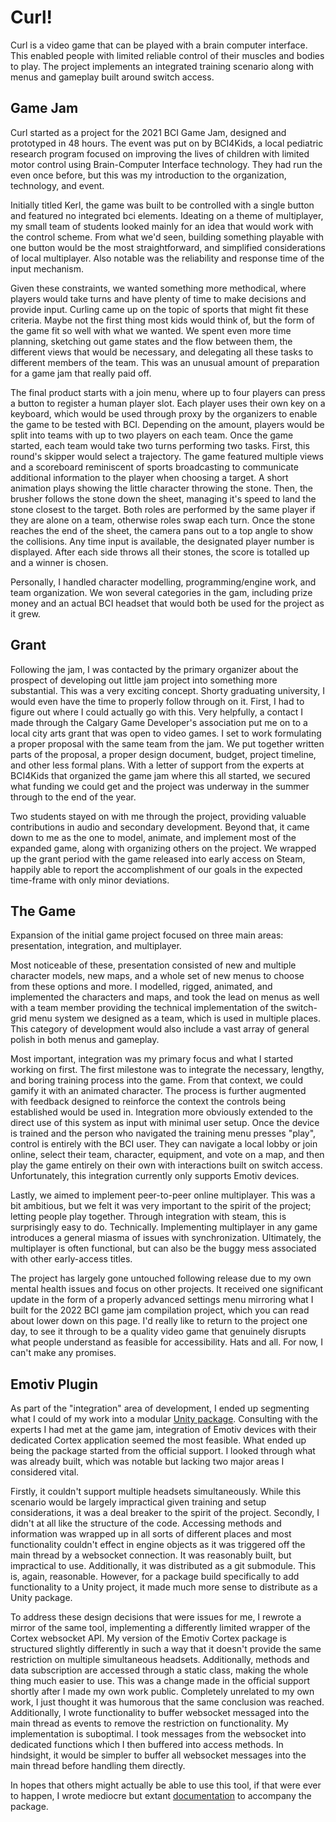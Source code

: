 # Curl!
Curl is a video game that can be played with a brain computer interface. This enabled people with limited reliable control of their muscles and bodies to play. The project implements an integrated training scenario along with menus and gameplay built around switch access.

## Game Jam
Curl started as a project for the 2021 BCI Game Jam, designed and prototyped in 48 hours. The event was put on by BCI4Kids, a local pediatric research program focused on improving the lives of children with limited motor control using Brain-Computer Interface technology. They had run the even once before, but this was my introduction to the organization, technology, and event.

Initially titled Kerl, the game was built to be controlled with a single button and featured no integrated bci elements. Ideating on a theme of multiplayer, my small team of students looked mainly for an idea that would work with the control scheme. From what we'd seen, building something playable with one button would be the most straightforward, and simplified considerations of local multiplayer. Also notable was the reliability and response time of the input mechanism.

Given these constraints, we wanted something more methodical, where players would take turns and have plenty of time to make decisions and provide input. Curling came up on the topic of sports that might fit these criteria. Maybe not the first thing most kids would think of, but the form of the game fit so well with what we wanted. We spent even more time planning, sketching out game states and the flow between them, the different views that would be necessary, and delegating all these tasks to different members of the team. This was an unusual amount of preparation for a game jam that really paid off.

The final product starts with a join menu, where up to four players can press a button to register a human player slot. Each player uses their own key on a keyboard, which would be used through proxy by the organizers to enable the game to be tested with BCI. Depending on the amount, players would be split into teams with up to two players on each team. Once the game started, each team would take two turns performing two tasks. First, this round's skipper would select a trajectory. The game featured multiple views and a scoreboard reminiscent of sports broadcasting to communicate additional information to the player when choosing a target. A short animation plays showing the little character throwing the stone. Then, the brusher follows the stone down the sheet, managing it's speed to land the stone closest to the target. Both roles are performed by the same player if they are alone on a team, otherwise roles swap each turn. Once the stone reaches the end of the sheet, the camera pans out to a top angle to show the collisions. Any time input is available, the designated player number is displayed. After each side throws all their stones, the score is totalled up and a winner is chosen.

Personally, I handled character modelling, programming/engine work, and team organization. We won several categories in the gam, including prize money and an actual BCI headset that would both be used for the project as it grew.


## Grant
Following the jam, I was contacted by the primary organizer about the prospect of developing out little jam project into something more substantial. This was a very exciting concept. Shorty graduating university, I would even have the time to properly follow through on it. First, I had to figure out where I could actually go with this. Very helpfully, a contact I made through the Calgary Game Developer's association put me on to a local city arts grant that was open to video games. I set to work formulating a proper proposal with the same team from the jam. We put together written parts of the proposal, a proper design document, budget, project timeline, and other less formal plans. With a letter of support from the experts at BCI4Kids that organized the game jam where this all started, we secured what funding we could get and the project was underway in the summer through to the end of the year.

Two students stayed on with me through the project, providing valuable contributions in audio and secondary development. Beyond that, it came down to me as the one to model, animate, and implement most of the expanded game, along with organizing others on the project. We wrapped up the grant period with the game released into early access on Steam, happily able to report the accomplishment of our goals in the expected time-frame with only minor deviations.


## The Game
Expansion of the initial game project focused on three main areas: presentation, integration, and multiplayer. 

Most noticeable of these, presentation consisted of new and multiple character models, new maps, and a whole set of new menus to choose from these options and more. I modelled, rigged, animated, and implemented the characters and maps, and took the lead on menus as well with a team member providing the technical implementation of the switch-grid menu system we designed as a team, which is used in multiple places. This category of development would also include a vast array of general polish in both menus and gameplay.

Most important, integration was my primary focus and what I started working on first. The first milestone was to integrate the necessary, lengthy, and boring training process into the game. From that context, we could gamify it with an animated character. The process is further augmented with feedback designed to reinforce the context the controls being established would be used in. Integration more obviously extended to the direct use of this system as input with minimal user setup. Once the device is trained and the person who navigated the training menu presses "play", control is entirely with the BCI user. They can navigate a local lobby or join online, select their team, character, equipment, and vote on a map, and then play the game entirely on their own with interactions built on switch access. Unfortunately, this integration currently only supports Emotiv devices.

Lastly, we aimed to implement peer-to-peer online multiplayer. This was a bit ambitious, but we felt it was very important to the spirit of the project; letting people play together. Through integration with steam, this is surprisingly easy to do. Technically. Implementing multiplayer in any game introduces a general miasma of issues with synchronization. Ultimately, the multiplayer is often functional, but can also be the buggy mess associated with other early-access titles.

The project has largely gone untouched following release due to my own mental health issues and focus on other projects. It received one significant update in the form of a properly advanced settings menu mirroring what I built for the 2022 BCI game jam compilation project, which you can read about lower down on this page. I'd really like to return to the project one day, to see it through to be a quality video game that genuinely disrupts what people understand as feasible for accessibility. Hats and all. For now, I can't make any promises.


## Emotiv Plugin
As part of the "integration" area of development, I ended up segmenting what I could of my work into a modular [Unity package][0]. Consulting with the experts I had met at the game jam, integration of Emotiv devices with their dedicated Cortex application seemed the most feasible. What ended up being the package started from the official support. I looked through what was already built, which was notable but lacking two major areas I considered vital.

Firstly, it couldn't support multiple headsets simultaneously. While this scenario would be largely impractical given training and setup considerations, it was a deal breaker to the spirit of the project. Secondly, I didn't at all like the structure of the code. Accessing methods and information was wrapped up in all sorts of different places and most functionality couldn't effect in engine objects as it was triggered off the main thread by a websocket connection. It was reasonably built, but impractical to use. Additionally, it was distributed as a git submodule. This is, again, reasonable. However, for a package build specifically to add functionality to a Unity project, it made much more sense to distribute as a Unity package.

To address these design decisions that were issues for me, I rewrote a mirror of the same tool, implementing a differently limited wrapper of the Cortex websocket API. My version of the Emotiv Cortex package is structured slightly differently in such a way that it doesn't provide the same restriction on multiple simultaneous headsets. Additionally, methods and data subscription are accessed through a static class, making the whole thing much easier to use. This was a change made in the official support shortly after I made my own work public. Completely unrelated to my own work, I just thought it was humorous that the same conclusion was reached. Additionally, I wrote functionality to buffer websocket messaged into the main thread as events to remove the restriction on functionality. My implementation is suboptimal. I took messages from the websocket into dedicated functions which I then buffered into access methods. In hindsight, it would be simpler to buffer all websocket messages into the main thread before handling them directly.

In hopes that others might actually be able to use this tool, if that were ever to happen, I wrote mediocre but extant [documentation][1] to accompany the package.


[0]: https://github.com/tm-nielsen/CortexPlugin
[1]: https://bonspiel-games.gitbook.io/cortex-unity-plugin/